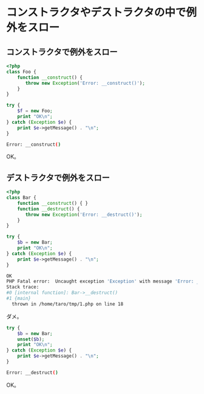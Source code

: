 ﻿# コンストラクタやデストラクタの中で例外をスロー

## コンストラクタで例外をスロー

```php
<?php
class Foo {
    function __construct() {
       throw new Exception('Error: __construct()');
    }
}

try {
    $f = new Foo;
    print "OK\n";
} catch (Exception $e) {
    print $e->getMessage() . "\n";
}
```

```bash
Error: __construct()
```

OK。

## デストラクタで例外をスロー

```php
<?php
class Bar {
    function __construct() { }
    function __destruct() {
       throw new Exception('Error: __destruct()');
    }
}

try {
    $b = new Bar;
    print "OK\n";
} catch (Exception $e) {
    print $e->getMessage() . "\n";
}
```

```bash
OK
PHP Fatal error:  Uncaught exception 'Exception' with message 'Error: __destruct()' in /home/taro/tmp/1.php:18
Stack trace:
#0 [internal function]: Bar->__destruct()
#1 {main}
  thrown in /home/taro/tmp/1.php on line 18 
```

ダメ。

```php
try {
    $b = new Bar;
    unset($b);
    print "OK\n";
} catch (Exception $e) {
    print $e->getMessage() . "\n";
}
```

```bash
Error: __destruct()
```

OK。
